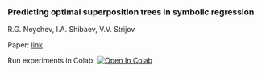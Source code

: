 ### Predicting optimal superposition trees in symbolic regression
R.G. Neychev,  I.A. Shibaev, V.V. Strijov

Paper: [link](https://raw.githubusercontent.com/Intelligent-Systems-Phystech/Neychev_PhD_Thesis/main/SymbolicRegressionPaper/main.pdf)

Run experiments in Colab:
[![Open In Colab](https://colab.research.google.com/assets/colab-badge.svg)](https://colab.research.google.com/github/Intelligent-Systems-Phystech/Neychev_PhD_Thesis/blob/main/SymbolicRegressionPaper/code/experiments.ipynb)

